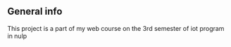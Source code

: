 ## General info

This project is a part of my web course on the 3rd semester of iot program in nulp
